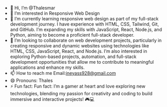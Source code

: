 - 👋 Hi, I’m @Thalesmar
- 👀 I’m interested in Responsive Web Design
- 🌱 I’m currently learning responsive web design as part of my full-stack development journey. I have experience with HTML, CSS, Tailwind, Git, and GitHub. I’m expanding my skills with JavaScript, React, Node.js, and Python, aiming to become a proficient full-stack developer.
- 💞️ I’m looking to collaborate on web development projects, particularly in creating responsive and dynamic websites using technologies like HTML, CSS, JavaScript, React, and Node.js. I’m also interested in exploring Python-based projects, automation, and full-stack development opportunities that allow me to contribute to meaningful applications and enhance my skills.
- 📫 How to reach me Email:ineyass928@gmail.com
- 😄 Pronouns: Thales
- ⚡ Fun fact: Fun fact: I’m a gamer at heart and love exploring new technologies, blending my passion for creativity and coding to build immersive and interactive projects! 🎮💻
<!---
Thalesmar/Thalesmar is a ✨ special ✨ repository because its `README.md` (this file) appears on your GitHub profile.
You can click the Preview link to take a look at your changes.
--->
